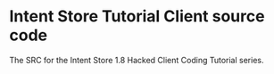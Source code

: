 # Intent Store Tutorial Client source code
The SRC for the Intent Store 1.8 Hacked Client Coding Tutorial series.
